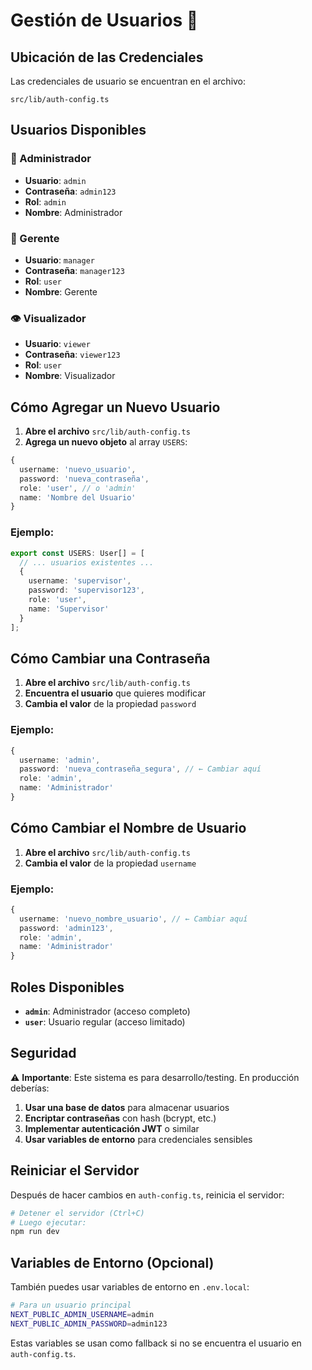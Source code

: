 # Gestión de Usuarios 🔐

## Ubicación de las Credenciales

Las credenciales de usuario se encuentran en el archivo:
```
src/lib/auth-config.ts
```

## Usuarios Disponibles

### 👑 Administrador
- **Usuario**: `admin`
- **Contraseña**: `admin123`
- **Rol**: `admin`
- **Nombre**: Administrador

### 👤 Gerente
- **Usuario**: `manager`
- **Contraseña**: `manager123`
- **Rol**: `user`
- **Nombre**: Gerente

### 👁️ Visualizador
- **Usuario**: `viewer`
- **Contraseña**: `viewer123`
- **Rol**: `user`
- **Nombre**: Visualizador

## Cómo Agregar un Nuevo Usuario

1. **Abre el archivo** `src/lib/auth-config.ts`
2. **Agrega un nuevo objeto** al array `USERS`:

```typescript
{
  username: 'nuevo_usuario',
  password: 'nueva_contraseña',
  role: 'user', // o 'admin'
  name: 'Nombre del Usuario'
}
```

### Ejemplo:
```typescript
export const USERS: User[] = [
  // ... usuarios existentes ...
  {
    username: 'supervisor',
    password: 'supervisor123',
    role: 'user',
    name: 'Supervisor'
  }
];
```

## Cómo Cambiar una Contraseña

1. **Abre el archivo** `src/lib/auth-config.ts`
2. **Encuentra el usuario** que quieres modificar
3. **Cambia el valor** de la propiedad `password`

### Ejemplo:
```typescript
{
  username: 'admin',
  password: 'nueva_contraseña_segura', // ← Cambiar aquí
  role: 'admin',
  name: 'Administrador'
}
```

## Cómo Cambiar el Nombre de Usuario

1. **Abre el archivo** `src/lib/auth-config.ts`
2. **Cambia el valor** de la propiedad `username`

### Ejemplo:
```typescript
{
  username: 'nuevo_nombre_usuario', // ← Cambiar aquí
  password: 'admin123',
  role: 'admin',
  name: 'Administrador'
}
```

## Roles Disponibles

- **`admin`**: Administrador (acceso completo)
- **`user`**: Usuario regular (acceso limitado)

## Seguridad

⚠️ **Importante**: Este sistema es para desarrollo/testing. En producción deberías:

1. **Usar una base de datos** para almacenar usuarios
2. **Encriptar contraseñas** con hash (bcrypt, etc.)
3. **Implementar autenticación JWT** o similar
4. **Usar variables de entorno** para credenciales sensibles

## Reiniciar el Servidor

Después de hacer cambios en `auth-config.ts`, reinicia el servidor:

```bash
# Detener el servidor (Ctrl+C)
# Luego ejecutar:
npm run dev
```

## Variables de Entorno (Opcional)

También puedes usar variables de entorno en `.env.local`:

```bash
# Para un usuario principal
NEXT_PUBLIC_ADMIN_USERNAME=admin
NEXT_PUBLIC_ADMIN_PASSWORD=admin123
```

Estas variables se usan como fallback si no se encuentra el usuario en `auth-config.ts`.
